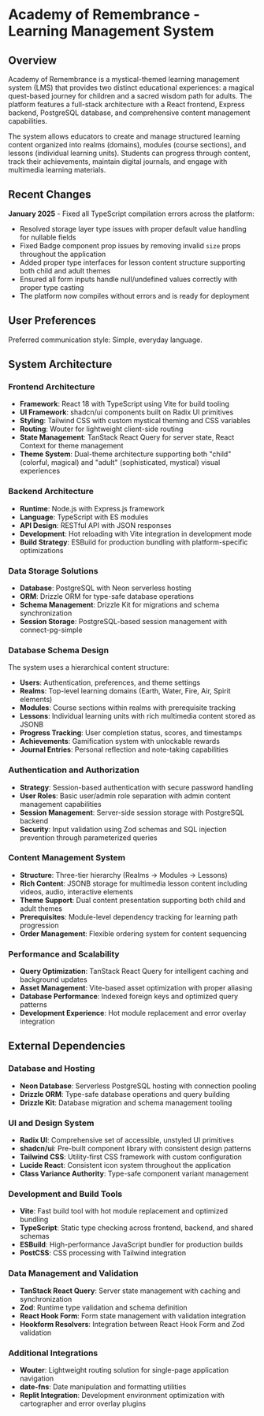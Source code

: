 # Academy of Remembrance - Learning Management System

## Overview

Academy of Remembrance is a mystical-themed learning management system (LMS) that provides two distinct educational experiences: a magical quest-based journey for children and a sacred wisdom path for adults. The platform features a full-stack architecture with a React frontend, Express backend, PostgreSQL database, and comprehensive content management capabilities.

The system allows educators to create and manage structured learning content organized into realms (domains), modules (course sections), and lessons (individual learning units). Students can progress through content, track their achievements, maintain digital journals, and engage with multimedia learning materials.

## Recent Changes

**January 2025** - Fixed all TypeScript compilation errors across the platform:
- Resolved storage layer type issues with proper default value handling for nullable fields
- Fixed Badge component prop issues by removing invalid `size` props throughout the application
- Added proper type interfaces for lesson content structure supporting both child and adult themes
- Ensured all form inputs handle null/undefined values correctly with proper type casting
- The platform now compiles without errors and is ready for deployment

## User Preferences

Preferred communication style: Simple, everyday language.

## System Architecture

### Frontend Architecture
- **Framework**: React 18 with TypeScript using Vite for build tooling
- **UI Framework**: shadcn/ui components built on Radix UI primitives
- **Styling**: Tailwind CSS with custom mystical theming and CSS variables
- **Routing**: Wouter for lightweight client-side routing
- **State Management**: TanStack React Query for server state, React Context for theme management
- **Theme System**: Dual-theme architecture supporting both "child" (colorful, magical) and "adult" (sophisticated, mystical) visual experiences

### Backend Architecture
- **Runtime**: Node.js with Express.js framework
- **Language**: TypeScript with ES modules
- **API Design**: RESTful API with JSON responses
- **Development**: Hot reloading with Vite integration in development mode
- **Build Strategy**: ESBuild for production bundling with platform-specific optimizations

### Data Storage Solutions
- **Database**: PostgreSQL with Neon serverless hosting
- **ORM**: Drizzle ORM for type-safe database operations
- **Schema Management**: Drizzle Kit for migrations and schema synchronization
- **Session Storage**: PostgreSQL-based session management with connect-pg-simple

### Database Schema Design
The system uses a hierarchical content structure:
- **Users**: Authentication, preferences, and theme settings
- **Realms**: Top-level learning domains (Earth, Water, Fire, Air, Spirit elements)
- **Modules**: Course sections within realms with prerequisite tracking
- **Lessons**: Individual learning units with rich multimedia content stored as JSONB
- **Progress Tracking**: User completion status, scores, and timestamps
- **Achievements**: Gamification system with unlockable rewards
- **Journal Entries**: Personal reflection and note-taking capabilities

### Authentication and Authorization
- **Strategy**: Session-based authentication with secure password handling
- **User Roles**: Basic user/admin role separation with admin content management capabilities
- **Session Management**: Server-side session storage with PostgreSQL backend
- **Security**: Input validation using Zod schemas and SQL injection prevention through parameterized queries

### Content Management System
- **Structure**: Three-tier hierarchy (Realms → Modules → Lessons)
- **Rich Content**: JSONB storage for multimedia lesson content including videos, audio, interactive elements
- **Theme Support**: Dual content presentation supporting both child and adult themes
- **Prerequisites**: Module-level dependency tracking for learning path progression
- **Order Management**: Flexible ordering system for content sequencing

### Performance and Scalability
- **Query Optimization**: TanStack React Query for intelligent caching and background updates
- **Asset Management**: Vite-based asset optimization with proper aliasing
- **Database Performance**: Indexed foreign keys and optimized query patterns
- **Development Experience**: Hot module replacement and error overlay integration

## External Dependencies

### Database and Hosting
- **Neon Database**: Serverless PostgreSQL hosting with connection pooling
- **Drizzle ORM**: Type-safe database operations and query building
- **Drizzle Kit**: Database migration and schema management tooling

### UI and Design System
- **Radix UI**: Comprehensive set of accessible, unstyled UI primitives
- **shadcn/ui**: Pre-built component library with consistent design patterns
- **Tailwind CSS**: Utility-first CSS framework with custom configuration
- **Lucide React**: Consistent icon system throughout the application
- **Class Variance Authority**: Type-safe component variant management

### Development and Build Tools
- **Vite**: Fast build tool with hot module replacement and optimized bundling
- **TypeScript**: Static type checking across frontend, backend, and shared schemas
- **ESBuild**: High-performance JavaScript bundler for production builds
- **PostCSS**: CSS processing with Tailwind integration

### Data Management and Validation
- **TanStack React Query**: Server state management with caching and synchronization
- **Zod**: Runtime type validation and schema definition
- **React Hook Form**: Form state management with validation integration
- **Hookform Resolvers**: Integration between React Hook Form and Zod validation

### Additional Integrations
- **Wouter**: Lightweight routing solution for single-page application navigation
- **date-fns**: Date manipulation and formatting utilities
- **Replit Integration**: Development environment optimization with cartographer and error overlay plugins